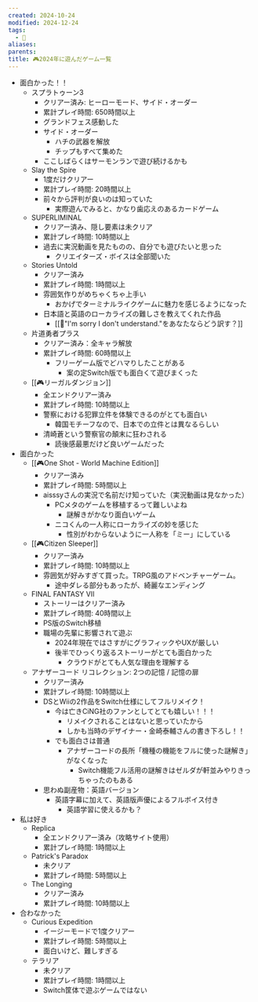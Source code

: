 ```yaml
---
created: 2024-10-24
modified: 2024-12-24
tags:
  - 📝
aliases: 
parents: 
title: 🎮2024年に遊んだゲーム一覧
---
```

- 面白かった！！
	- スプラトゥーン3
		- クリアー済み: ヒーローモード、サイド・オーダー
		- 累計プレイ時間: 650時間以上
		- グランドフェス感動した
		- サイド・オーダー
			- ハチの武器を解放
			- チップもすべて集めた
		- ここしばらくはサーモンランで遊び続けるかも
	- Slay the Spire
		- 1度だけクリアー
		- 累計プレイ時間: 20時間以上
		- 前々から評判が良いのは知っていた
			- 実際遊んでみると、かなり歯応えのあるカードゲーム
	- SUPERLIMINAL
		- クリアー済み、隠し要素は未クリア
		- 累計プレイ時間: 10時間以上
		- 過去に実況動画を見たものの、自分でも遊びたいと思った
			- クリエイターズ・ボイスは全部聞いた
	- Stories Untold
		- クリアー済み
		- 累計プレイ時間: 1時間以上
		- 雰囲気作りがめちゃくちゃ上手い
			- おかげでターミナルライクゲームに魅力を感じるようになった
		- 日本語と英語のローカライズの難しさを教えてくれた作品
			- [[💭"I'm sorry I don't understand."をあなたならどう訳す？]]
	- 片道勇者プラス
		- クリアー済み：全キャラ解放
		- 累計プレイ時間: 60時間以上
			- フリーゲーム版でどハマりしたことがある
				- 案の定Switch版でも面白くて遊びまくった
	- [[🎮リーガルダンジョン]]
		- 全エンドクリアー済み
		- 累計プレイ時間: 10時間以上
		- 警察における犯罪立件を体験できるのがとても面白い
			- 韓国モチーフなので、日本での立件とは異なるらしい
		- 清崎蒼という警察官の顛末に狂わされる
			- 読後感最悪だけど良いゲームだった
- 面白かった
	- [[🎮One Shot - World Machine Edition]]
		- クリアー済み
		- 累計プレイ時間: 5時間以上
		- aisssyさんの実況で名前だけ知っていた（実況動画は見なかった）
			- PCメタのゲームを移植するって難しいよね
				- 謎解きがかなり面白いゲーム
			- ニコくんの一人称にローカライズの妙を感じた
				- 性別がわからないように一人称を「ミー」にしている
	- [[🎮Citizen Sleeper]]
		- クリアー済み
		- 累計プレイ時間: 10時間以上
		- 雰囲気が好みすぎて買った。TRPG風のアドベンチャーゲーム。
			- 途中ダレる部分もあったが、綺麗なエンディング
	- FINAL FANTASY VII
		- ストーリーはクリアー済み
		- 累計プレイ時間: 40時間以上
		- PS版のSwitch移植
		- 職場の先輩に影響されて遊ぶ
			- 2024年現在ではさすがにグラフィックやUXが厳しい
			- 後半でひっくり返るストーリーがとても面白かった
				- クラウドがとても人気な理由を理解する
	- アナザーコード リコレクション: 2つの記憶 / 記憶の扉
		- クリアー済み
		- 累計プレイ時間: 10時間以上
		- DSとWiiの2作品をSwitch仕様にしてフルリメイク！
			- 今は亡きCiNG社のファンとしてとても嬉しい！！！
				- リメイクされることはないと思っていたから
				- しかも当時のデザイナー・金崎泰輔さんの書き下ろし！！
			- でも面白さは普通
				- アナザーコードの長所「機種の機能をフルに使った謎解き」がなくなった
					- Switch機能フル活用の謎解きはゼルダが軒並みやりきっちゃったのもある
		- 思わぬ副産物：英語バージョン
			- 英語字幕に加えて、英語版声優によるフルボイス付き
				- 英語学習に使えるかも？
- 私は好き
	-  Replica
		- 全エンドクリアー済み（攻略サイト使用）
		- 累計プレイ時間: 1時間以上
	- Patrick's Paradox
		- 未クリア
		- 累計プレイ時間: 5時間以上
	- The Longing
		- クリアー済み
		- 累計プレイ時間: 10時間以上
- 合わなかった
	- Curious Expedition
		- イージーモードで1度クリアー
		- 累計プレイ時間: 5時間以上
		- 面白いけど、難しすぎる
	- テラリア
		- 未クリア
		- 累計プレイ時間: 1時間以上
		- Switch筐体で遊ぶゲームではない